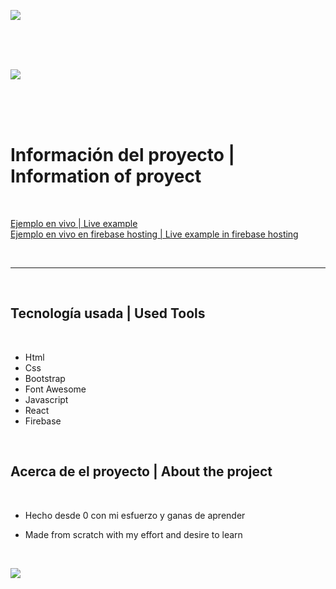 ![](https://i.ibb.co/KjDKJNW/Header-Footer.png)

<br>
<br>
<br>

![](https://i.ibb.co/txgpz0s/Logo-Ec.png)

<br>
<br>
<br>

Información del proyecto    |   Information of proyect
=============

<br>

[Ejemplo en vivo | Live example](https://estefanoc.github.io/UrbanStyle/ "Proyect Link")
<br>
[Ejemplo en vivo en firebase hosting | Live example in firebase hosting](https://urbanstyle-3431.web.app/ "Proyect Link")

<br>

----

<br>

<h2>Tecnología usada         |       Used Tools</h2>

<br>

- Html
- Css
- Bootstrap
- Font Awesome
- Javascript
- React
- Firebase
     
<br>

<h2>Acerca de el proyecto         |       About the project</h2>

<br>

* Hecho desde 0 con mi esfuerzo y ganas de aprender

* Made from scratch with my effort and desire to learn


<br>

![](https://i.ibb.co/KjDKJNW/Header-Footer.png)
